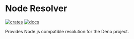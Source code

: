 # Node Resolver

[![crates](https://img.shields.io/crates/v/node_resolver.svg)](https://crates.io/crates/node_resolver)
[![docs](https://docs.rs/node_resolver/badge.svg)](https://docs.rs/node_resolver)

Provides Node.js compatible resolution for the Deno project.
